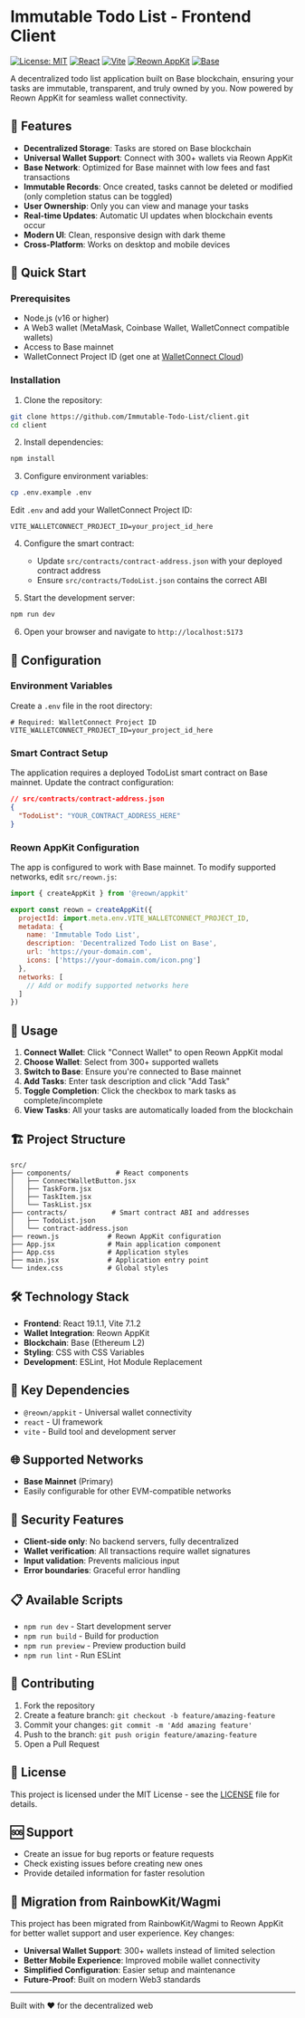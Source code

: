 # Immutable Todo List - Frontend Client

[![License: MIT](https://img.shields.io/badge/License-MIT-yellow.svg)](https://opensource.org/licenses/MIT)
[![React](https://img.shields.io/badge/React-19.1.1-blue.svg)](https://reactjs.org/)
[![Vite](https://img.shields.io/badge/Vite-7.1.2-646CFF.svg)](https://vitejs.dev/)
[![Reown AppKit](https://img.shields.io/badge/Reown-AppKit-00D4FF.svg)](https://reown.com/)
[![Base](https://img.shields.io/badge/Base-Mainnet-0052FF.svg)](https://base.org/)

A decentralized todo list application built on Base blockchain, ensuring your tasks are immutable, transparent, and truly owned by you. Now powered by Reown AppKit for seamless wallet connectivity.

## 🌟 Features

- **Decentralized Storage**: Tasks are stored on Base blockchain
- **Universal Wallet Support**: Connect with 300+ wallets via Reown AppKit
- **Base Network**: Optimized for Base mainnet with low fees and fast transactions
- **Immutable Records**: Once created, tasks cannot be deleted or modified (only completion status can be toggled)
- **User Ownership**: Only you can view and manage your tasks
- **Real-time Updates**: Automatic UI updates when blockchain events occur
- **Modern UI**: Clean, responsive design with dark theme
- **Cross-Platform**: Works on desktop and mobile devices

## 🚀 Quick Start

### Prerequisites

- Node.js (v16 or higher)
- A Web3 wallet (MetaMask, Coinbase Wallet, WalletConnect compatible wallets)
- Access to Base mainnet
- WalletConnect Project ID (get one at [WalletConnect Cloud](https://cloud.walletconnect.com/))

### Installation

1. Clone the repository:
```bash
git clone https://github.com/Immutable-Todo-List/client.git
cd client
```

2. Install dependencies:
```bash
npm install
```

3. Configure environment variables:
```bash
cp .env.example .env
```

Edit `.env` and add your WalletConnect Project ID:
```env
VITE_WALLETCONNECT_PROJECT_ID=your_project_id_here
```

4. Configure the smart contract:
   - Update `src/contracts/contract-address.json` with your deployed contract address
   - Ensure `src/contracts/TodoList.json` contains the correct ABI

5. Start the development server:
```bash
npm run dev
```

6. Open your browser and navigate to `http://localhost:5173`

## 🔧 Configuration

### Environment Variables

Create a `.env` file in the root directory:

```env
# Required: WalletConnect Project ID
VITE_WALLETCONNECT_PROJECT_ID=your_project_id_here
```

### Smart Contract Setup

The application requires a deployed TodoList smart contract on Base mainnet. Update the contract configuration:

```json
// src/contracts/contract-address.json
{
  "TodoList": "YOUR_CONTRACT_ADDRESS_HERE"
}
```

### Reown AppKit Configuration

The app is configured to work with Base mainnet. To modify supported networks, edit `src/reown.js`:

```javascript
import { createAppKit } from '@reown/appkit'

export const reown = createAppKit({
  projectId: import.meta.env.VITE_WALLETCONNECT_PROJECT_ID,
  metadata: {
    name: 'Immutable Todo List',
    description: 'Decentralized Todo List on Base',
    url: 'https://your-domain.com',
    icons: ['https://your-domain.com/icon.png']
  },
  networks: [
    // Add or modify supported networks here
  ]
})
```

## 📱 Usage

1. **Connect Wallet**: Click "Connect Wallet" to open Reown AppKit modal
2. **Choose Wallet**: Select from 300+ supported wallets
3. **Switch to Base**: Ensure you're connected to Base mainnet
4. **Add Tasks**: Enter task description and click "Add Task"
5. **Toggle Completion**: Click the checkbox to mark tasks as complete/incomplete
6. **View Tasks**: All your tasks are automatically loaded from the blockchain

## 🏗️ Project Structure

```
src/
├── components/           # React components
│   ├── ConnectWalletButton.jsx
│   ├── TaskForm.jsx
│   ├── TaskItem.jsx
│   └── TaskList.jsx
├── contracts/           # Smart contract ABI and addresses
│   ├── TodoList.json
│   └── contract-address.json
├── reown.js            # Reown AppKit configuration
├── App.jsx             # Main application component
├── App.css             # Application styles
├── main.jsx            # Application entry point
└── index.css           # Global styles
```

## 🛠️ Technology Stack

- **Frontend**: React 19.1.1, Vite 7.1.2
- **Wallet Integration**: Reown AppKit
- **Blockchain**: Base (Ethereum L2)
- **Styling**: CSS with CSS Variables
- **Development**: ESLint, Hot Module Replacement

## 🔗 Key Dependencies

- `@reown/appkit` - Universal wallet connectivity
- `react` - UI framework
- `vite` - Build tool and development server

## 🌐 Supported Networks

- **Base Mainnet** (Primary)
- Easily configurable for other EVM-compatible networks

## 🔐 Security Features

- **Client-side only**: No backend servers, fully decentralized
- **Wallet verification**: All transactions require wallet signatures
- **Input validation**: Prevents malicious input
- **Error boundaries**: Graceful error handling

## 📋 Available Scripts

- `npm run dev` - Start development server
- `npm run build` - Build for production
- `npm run preview` - Preview production build
- `npm run lint` - Run ESLint

## 🤝 Contributing

1. Fork the repository
2. Create a feature branch: `git checkout -b feature/amazing-feature`
3. Commit your changes: `git commit -m 'Add amazing feature'`
4. Push to the branch: `git push origin feature/amazing-feature`
5. Open a Pull Request

## 📄 License

This project is licensed under the MIT License - see the [LICENSE](LICENSE) file for details.

## 🆘 Support

- Create an issue for bug reports or feature requests
- Check existing issues before creating new ones
- Provide detailed information for faster resolution

## 🔄 Migration from RainbowKit/Wagmi

This project has been migrated from RainbowKit/Wagmi to Reown AppKit for better wallet support and user experience. Key changes:

- **Universal Wallet Support**: 300+ wallets instead of limited selection
- **Better Mobile Experience**: Improved mobile wallet connectivity
- **Simplified Configuration**: Easier setup and maintenance
- **Future-Proof**: Built on modern Web3 standards

---

Built with ❤️ for the decentralized web

